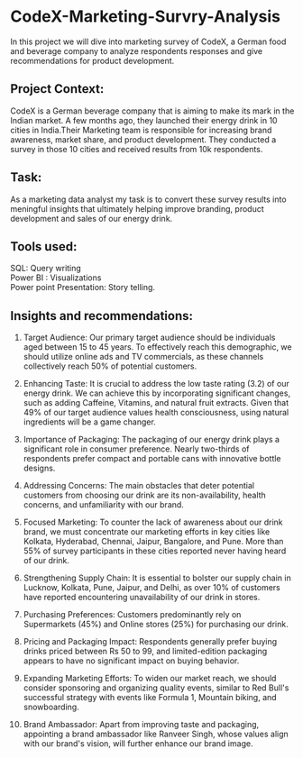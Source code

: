 # CodeX-Marketing-Survry-Analysis
In this project we will dive into marketing survey of CodeX, a German food and beverage company to analyze respondents responses and give recommendations for product development.

## Project Context:
CodeX is a German beverage company that is aiming to make its mark in the Indian market. A few months ago, they launched their energy drink in 10 cities in India.Their Marketing team is responsible for increasing brand awareness, market share, and product development. They conducted a survey in those 10 cities and received results from 10k respondents.

## Task:
As a marketing data analyst my task is to convert these survey results into meningful insights that ultimately helping improve branding,
product development and sales of our energy drink.

## Tools used:
SQL: Query writing  
Power BI : Visualizations   
Power point Presentation: Story telling.

## Insights and recommendations:
1. Target Audience: Our primary target audience should be individuals aged between 15 to 45 years. To effectively reach this demographic, we should utilize online ads and TV commercials, as these channels collectively reach 50% of potential customers.

2. Enhancing Taste: It is crucial to address the low taste rating (3.2) of our energy drink. We can achieve this by incorporating significant changes, such as adding Caffeine, Vitamins, and natural fruit extracts. Given that 49% of our target audience values health consciousness, using natural ingredients will be a game changer.

3. Importance of Packaging: The packaging of our energy drink plays a significant role in consumer preference. Nearly two-thirds of respondents prefer compact and portable cans with innovative bottle designs.

4. Addressing Concerns: The main obstacles that deter potential customers from choosing our drink are its non-availability, health concerns, and unfamiliarity with our brand.

5. Focused Marketing: To counter the lack of awareness about our drink brand, we must concentrate our marketing efforts in key cities like Kolkata, Hyderabad, Chennai, Jaipur, Bangalore, and Pune. More than 55% of survey participants in these cities reported never having heard of our drink.

6. Strengthening Supply Chain: It is essential to bolster our supply chain in Lucknow, Kolkata, Pune, Jaipur, and Delhi, as over 10% of customers have reported encountering unavailability of our drink in stores.

7. Purchasing Preferences: Customers predominantly rely on Supermarkets (45%) and Online stores (25%) for purchasing our drink.

8. Pricing and Packaging Impact: Respondents generally prefer buying drinks priced between Rs 50 to 99, and limited-edition packaging appears to have no significant impact on buying behavior.

9. Expanding Marketing Efforts: To widen our market reach, we should consider sponsoring and organizing quality events, similar to Red Bull's successful strategy with events like Formula 1, Mountain biking, and snowboarding.

10. Brand Ambassador: Apart from improving taste and packaging, appointing a brand ambassador like Ranveer Singh, whose values align with our brand's vision, will further enhance our brand image.

